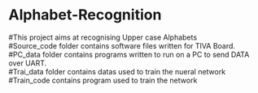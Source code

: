 # Alphabet-Recognition<br>
#This project aims at recognising Upper case Alphabets<br>
#Source_code folder contains software files written for TIVA Board.<br>
#PC_data folder contains programs written to run on a PC to send DATA over UART.<br>
#Trai_data folder contains datas used to train the nueral network<br>
#Train_code contains program used to train the network<br>
